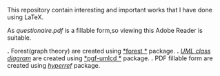 This repository contain interesting and important works that I have done using LaTeX.


As *questionaire.pdf* is a fillable form,so viewing this Adobe Reader is suitable.

**.** Forest(graph theory) are created using [*forest *](http://mirrors.ibiblio.org/CTAN/graphics/pgf/contrib/forest/forest-doc.pdf) package.
**.** [*UML class diagram*](https://en.wikipedia.org/wiki/Class_diagram) are created using [*pgf-umlcd *](http://mirror.utexas.edu/ctan/graphics/pgf/contrib/pgf-umlcd/pgf-umlcd-manual.pdf) package.
**.** PDF fillable form are created using [*hyperref*](http://mirrors.ibiblio.org/CTAN/macros/latex/contrib/hyperref/doc/manual.pdf) package. 
